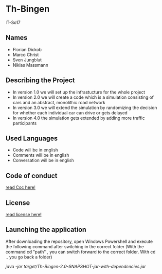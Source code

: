 # Th-Bingen
IT-So17
## Names
- Florian Dickob 
- Marco Christ 
- Sven Jungblut 
- Niklas Massmann

## Describing the Project
- In version 1.0 we will set up the infrastucture for the whole project 
- In version 2.0 we will create a code which is a simulation consisting of cars and an abstract, monolithic road network
- In version 3.0 we will extend the simulation by randomizing the decision for whether each individual car can drive or gets delayed
- In version 4.0 the simulation gets extended by adding more traffic participants

## Used Languages
- Code will be in english
- Comments will be in english
- Conversation will be in english
 
## Code of conduct
[read Coc here!](https://github.com/SJ1337/Th-Bingen/blob/master/CODE_OF_CONDUCT.md)

## License
[read license here!](https://github.com/SJ1337/Th-Bingen/blob/master/LICENSE)

## Launching the application
After downloading the repository, open Windows Powershell and execute the following command after switching
in the correct folder 
(With the command cd "path" , you can switch forward to the correct folder. With cd .. you go back a folder)

*java -jar target/Th-Bingen-2.0-SNAPSHOT-jar-with-dependencies.jar*


